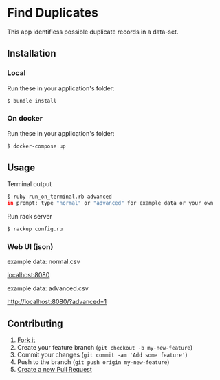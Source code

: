 # Find Duplicates

This app identifiess possible duplicate records in a data-set.

## Installation

### Local

Run these in your application's folder:

```bash
$ bundle install
```
### On docker

Run these in your application's folder:
```bash
$ docker-compose up
```

## Usage

Terminal output
```bash
$ ruby run_on_terminal.rb advanced
in prompt: type "normal" or "advanced" for example data or your own
```

Run rack server
```bash
$ rackup config.ru
```

### Web UI (json)

example data: normal.csv

[localhost:8080](http://localhost:8080)

example data: advanced.csv

[http://localhost:8080/?advanced=1](http://http://localhost:8080/?advanced=1)



## Contributing

1. [Fork it](https://github.com/davidcelis/rack-console/fork)
2. Create your feature branch (`git checkout -b my-new-feature`)
3. Commit your changes (`git commit -am 'Add some feature'`)
4. Push to the branch (`git push origin my-new-feature`)
5. [Create a new Pull Request](https://github.com/davidcelis/rack-console/compare)